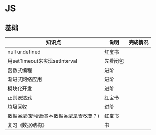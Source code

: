 # JS
## 基础

知识点                                          |说明       |完成情况
------------------------------------------------|-----------|-------
null undefined                                  |红宝书      |       
用setTimeout来实现setInterval                    |先看闭包    |       
函数式编程                                       |进阶       |
渐进式网络应用                                   |进阶       |
模块化开发                                       |进阶       |
正则表达式                                       |红宝书     |
垃圾回收                                         |进阶       |
数据类型(新增后基本数据类型是否改变？)             |红宝书     |
复习《数据结构》                                 |书         |